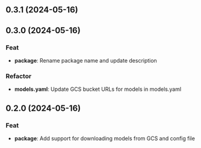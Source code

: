 ## 0.3.1 (2024-05-16)

## 0.3.0 (2024-05-16)

### Feat

- **package**: Rename package name and update description

### Refactor

- **models.yaml**: Update GCS bucket URLs for models in models.yaml

## 0.2.0 (2024-05-16)

### Feat

- **package**: Add support for downloading models from GCS and config file
